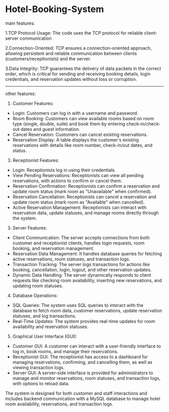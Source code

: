 # Hotel-Booking-System
main features:

1.TCP Protocol Usage: The code uses the TCP protocol for reliable client-server communication

2.Connection-Oriented: TCP ensures a connection-oriented approach, allowing persistent and reliable communication between clients (customers/receptionists) and the server.

3.Data Integrity: TCP guarantees the delivery of data packets in the correct order, which is critical for sending and receiving booking details, login credentials, and reservation updates without loss or corruption.

-------------------------------------------------------------------------------------------------------------------------------------------------------
other features:

1. Customer Features:
 - Login: Customers can log in with a username and password.
 - Room Booking: Customers can view available rooms based on room type (single, double, suite) and book them by entering check-in/check-out dates and guest information.
 - Cancel Reservation: Customers can cancel existing reservations.
 - Reservation Display: A table displays the customer's existing reservations with details like room number, check-in/out dates, and status.

3. Receptionist Features:

 - Login: Receptionists log in using their credentials.
 - View Pending Reservations: Receptionists can view all pending reservations, with actions to confirm or cancel them.
 - Reservation Confirmation: Receptionists can confirm a reservation and update room status (mark room as "Unavailable" when confirmed).
 - Reservation Cancellation: Receptionists can cancel a reservation and update room status (mark room as "Available" when cancelled).
 - Active Reservation Management: Receptionists can interact with reservation data, update statuses, and manage rooms directly through the system.

3. Server Features:

 - Client Communication: The server accepts connections from both customer and receptionist clients, handles login requests, room booking, and reservation management.
 - Reservation Data Management: It handles database queries for fetching active reservations, room statuses, and transaction logs.
 - Transaction Tracking: The server logs transactions for actions like booking, cancellation, login, logout, and other reservation updates.
 - Dynamic Data Handling: The server dynamically responds to client requests like checking room availability, inserting new reservations, and updating room statuses.

4. Database Operations:

 - SQL Queries: The system uses SQL queries to interact with the database to fetch room data, customer reservations, update reservation statuses, and log transactions.
 - Real-Time Updates: The system provides real-time updates for room availability and reservation statuses.

5. Graphical User Interface (GUI):

 - Customer GUI: A customer can interact with a user-friendly interface to log in, book rooms, and manage their reservations.
 - Receptionist GUI: The receptionist has access to a dashboard for managing reservations, confirming, and cancelling them, as well as viewing transaction logs.
 - Server GUI: A server-side interface is provided for administrators to manage and monitor reservations, room statuses, and transaction logs, with options to reload data.

The system is designed for both customer and staff interactions and includes backend communication with a MySQL database to manage hotel room availability, reservations, and transaction logs.
